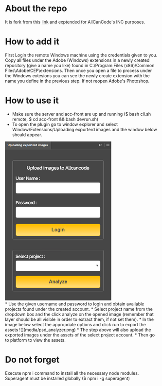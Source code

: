 # About the repo
It is fork from this [link](https://github.com/hsw107/Photoshop-Export-Layers-to-Files-Fast) and exptended for AllCanCode's INC purposes.

# How to add it
First Login the remote Windows machine using the credentials given to you.
Copy all files under the Adobe (Windows) extensions in a newly created repository (give a name you like)
found in C:\Program Files (x86)\Common Files\Adobe\CEP\extensions\.
Then once you open a file to process under the Windows extesions you can see the newly create extension with the name you define in the previous step.
If not reopen Adobe's Photoshop.

# How to use it
* Make sure the server and acc-front are up and running ($ bash cli.sh remote, $ cd acc-front && bash devrun.sh)
* To open the plugin go to window explorer and select Window/Extensions/Uploading exporterd images and the window below should appear. <br />
<div>
  <img src="media/psd_exporter_plugin.png" />
<div/>
* Use the given username and password to login and obtain available projects found under the created account.
* Select project name from the dropdown box and the click analyze on the opened image (remember that layer should be all visible in order to extract them, if not set them).
* In the image below select the appropriate options and click run to export the assets
![](media/psd_analyzer.png)
* The step above will also upload the exported images under the assets of the select project account.
* Then go to platform to view the assets.

# Do not forget
Execute npm i command to install all the necessary node modules.
Superagent must be installed globally ($ npm i -g superagent)
